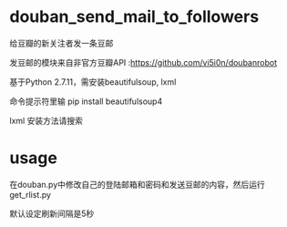 # douban_send_mail_to_followers
给豆瓣的新关注者发一条豆邮

发豆邮的模块来自非官方豆瓣API :https://github.com/vi5i0n/doubanrobot

基于Python 2.7.11，需安装beautifulsoup, lxml

命令提示符里输 pip install beautifulsoup4

lxml 安装方法请搜索

# usage
在douban.py中修改自己的登陆邮箱和密码和发送豆邮的内容，然后运行get_rlist.py

默认设定刷新间隔是5秒
